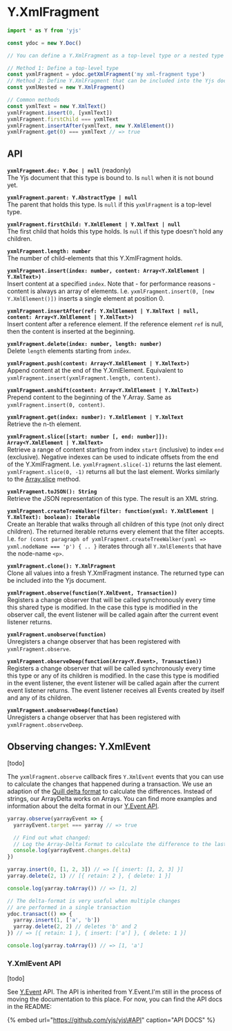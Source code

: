 # Y.XmlFragment



```javascript
import * as Y from 'yjs'

const ydoc = new Y.Doc()

// You can define a Y.XmlFragment as a top-level type or a nested type

// Method 1: Define a top-level type
const yxmlFragment = ydoc.getXmlFragment('my xml-fragment type')
// Method 2: Define Y.XmlFragment that can be included into the Yjs document
const yxmlNested = new Y.XmlFragment()

// Common methods
const yxmlText = new Y.XmlText()
yxmlFragment.insert(0, [yxmlText])
yxmlFragment.firstChild === yxmlText
yxmlFragment.insertAfter(yxmlText, new Y.XmlElement())
yxmlFragment.get(0) === yxmlText // => true
```

## API

**`yxmlFragment.doc: Y.Doc | null`** \(readonly\)  
    The Yjs document that this type is bound to. Is `null` when it is not bound yet.

**`yxmlFragment.parent: Y.AbstractType | null`**  
    The parent that holds this type. Is `null` if this `yxmlFragment` is a top-level type.

**`yxmlFragment.firstChild: Y.XmlElement | Y.XmlText | null`**  
    The first child that holds this type holds. Is `null` if this type doesn't hold any children.

**`yxmlFragment.length: number`**  
    The number of child-elements that this Y.XmlFragment holds.

**`yxmlFragment.insert(index: number, content: Array<Y.XmlElement | Y.XmlText>)`**  
    Insert content at a specified `index`. Note that - for performance reasons - content is always an array of elements. I.e. `yxmlFragment.insert(0, [new Y.XmlElement()])` inserts a single element at position 0.

**`yxmlFragment.insertAfter(ref: Y.XmlElement | Y.XmlText | null, content: Array<Y.XmlElement | Y.XmlText>)`**  
    Insert content after a reference element. If the reference element `ref` is null, then the content is inserted at the beginning.

**`yxmlFragment.delete(index: number, length: number)`**  
    Delete `length` elements starting from `index`.

**`yxmlFragment.push(content: Array<Y.XmlElement | Y.XmlText>)`**  
    Append content at the end of the Y.XmlElement. Equivalent to `yxmlFragment.insert(yxmlFragment.length, content)`.

**`yxmlFragment.unshift(content: Array<Y.XmlElement | Y.XmlText>)`**  
    Prepend content to the beginning of the Y.Array. Same as `yxmlFragment.insert(0, content)`.

**`yxmlFragment.get(index: number): Y.XmlElement | Y.XmlText`**  
    Retrieve the n-th element.

**`yxmlFragment.slice([start: number [, end: number]]): Array<Y.XmlElement | Y.XmlText>`**  
    Retrieve a range of content starting from index `start` \(inclusive\) to index `end` \(exclusive\). Negative indexes can be used to indicate offsets from the end of the Y.XmlFragment. I.e. `yxmlFragment.slice(-1)` returns the last element. `yxmlFragment.slice(0, -1)` returns all but the last element. Works similarly to the [Array.slice](https://developer.mozilla.org/en-US/docs/Web/JavaScript/Reference/Global_Objects/Array/slice) method.

**`yxmlFragment.toJSON(): String`**  
    Retrieve the JSON representation of this type. The result is an XML string.

**`yxmlFragment.createTreeWalker(filter: function(yxml: Y.XmlElement | Y.XmlText): boolean): Iterable`**  
    Create an Iterable that walks through all children of this type \(not only direct children\). The returned iterable returns every element that the filter accepts. I.e. `for (const paragraph of yxmlFragment.createTreeWalker(yxml => yxml.nodeName === 'p') { .. }` iterates through all `Y.XmlElements` that have the node-name `<p>`.

**`yxmlFragment.clone(): Y.XmlFragment`**  
    Clone all values into a fresh Y.XmlFragment instance. The returned type can be included into the Yjs document.

**`yxmlFragment.observe(function(Y.XmlEvent, Transaction))`**  
    Registers a change observer that will be called synchronously every time this shared type is modified. In the case this type is modified in the observer call, the event listener will be called again after the current event listener returns.

**`yxmlFragment.unobserve(function)`**  
    Unregisters a change observer that has been registered with `yxmlFragment.observe`.

**`yxmlFragment.observeDeep(function(Array<Y.Event>, Transaction))`**  
    Registers a change observer that will be called synchronously every time this type or any of its children is modified. In the case this type is modified in the event listener, the event listener will be called again after the current event listener returns. The event listener receives all Events created by itself and any of its children.

**`yxmlFragment.unobserveDeep(function)`**  
    Unregisters a change observer that has been registered with `yxmlFragment.observeDeep`.

## Observing changes: Y.XmlEvent

\[todo\]

The `yxmlFragment.observe` callback fires `Y.XmlEvent` events that you can use to calculate the changes that happened during a transaction. We use an adaption of the [Quill delta format](https://quilljs.com/docs/delta/) to calculate the differences. Instead of strings, our ArrayDelta works on Arrays. You can find more examples and information about the delta format in our [Y.Event API](../y.event.md#delta-format).

```javascript
yarray.observe(yarrayEvent => {
  yarrayEvent.target === yarray // => true

  // Find out what changed: 
  // Log the Array-Delta Format to calculate the difference to the last observe-event
  console.log(yarrayEvent.changes.delta)
})

yarray.insert(0, [1, 2, 3]) // => [{ insert: [1, 2, 3] }]
yarray.delete(2, 1) // [{ retain: 2 }, { delete: 1 }]

console.log(yarray.toArray()) // => [1, 2]

// The delta-format is very useful when multiple changes
// are performed in a single transaction
ydoc.transact(() => {
  yarray.insert(1, ['a', 'b'])
  yarray.delete(2, 2) // deletes 'b' and 2
}) // => [{ retain: 1 }, { insert: ['a'] }, { delete: 1 }]

console.log(yarray.toArray()) // => [1, 'a']
```

### Y.XmlEvent API

\[todo\]

See [Y.Event](../y.event.md) API. The API is inherited from Y.Event.I'm still in the process of moving the documentation to this place. For now, you can find the API docs in the README:

{% embed url="https://github.com/yjs/yjs\#API" caption="API DOCS" %}



